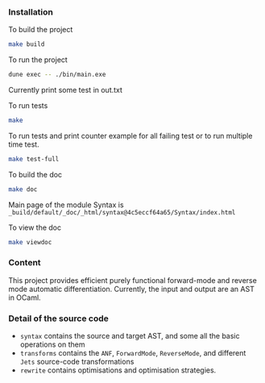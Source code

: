 ### Installation

To build the project
```bash
make build
```
To run the project
```bash
dune exec -- ./bin/main.exe
```
Currently print some test in out.txt

To run tests
```bash
make
```

To run tests and print counter example for all failing test or to run multiple time test.
```bash
make test-full
```

To build the doc
```bash
make doc
```
Main page of the module Syntax is `_build/default/_doc/_html/syntax@4c5eccf64a65/Syntax/index.html`

To view the doc
```bash
make viewdoc
```

### Content

This project provides efficient purely functional forward-mode and reverse mode automatic differentiation.
Currently, the input and output are an AST in OCaml.

### Detail of the source code

- `syntax` contains the source and target AST, and some all the basic operations on them
- `transforms` contains the `ANF`, `ForwardMode`, `ReverseMode`, and different `Jets` source-code transformations
- `rewrite` contains optimisations and optimisation strategies.
